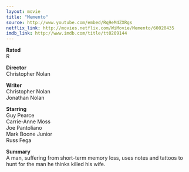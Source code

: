 ```yaml
---
layout: movie
title: "Memento"
source: http://www.youtube.com/embed/Rq9eM4ZXRgs
netflix_link: http://movies.netflix.com/WiMovie/Memento/60020435
imdb_link: http://www.imdb.com/title/tt0209144
---
```


__Rated__<br /><span class="rated ts">R</span>

__Director__<br />Christopher Nolan

__Writer__<br />Christopher Nolan<br />Jonathan Nolan

__Starring__<br />Guy Pearce<br />Carrie-Anne Moss<br />Joe Pantoliano<br />Mark Boone Junior<br />Russ Fega

__Summary__<br />A man, suffering from short-term memory loss, uses notes and tattoos to hunt for the man he thinks killed his wife.